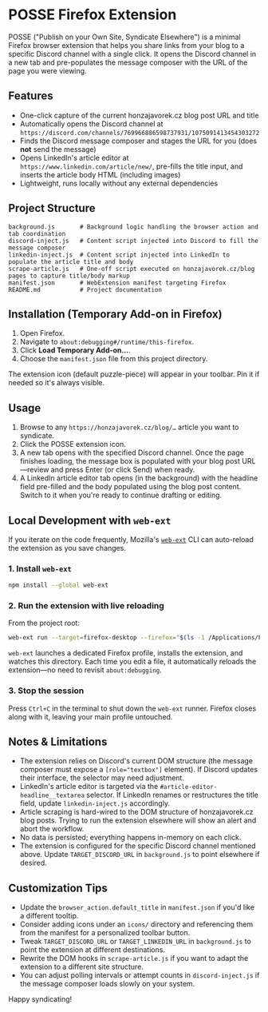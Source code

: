 # POSSE Firefox Extension

POSSE ("Publish on your Own Site, Syndicate Elsewhere") is a minimal Firefox browser extension that helps you share links from your blog to a specific Discord channel with a single click. It opens the Discord channel in a new tab and pre-populates the message composer with the URL of the page you were viewing.

## Features

- One-click capture of the current honzajavorek.cz blog post URL and title
- Automatically opens the Discord channel at `https://discord.com/channels/769966886598737931/1075091413454303272`
- Finds the Discord message composer and stages the URL for you (does **not** send the message)
- Opens LinkedIn's article editor at `https://www.linkedin.com/article/new/`, pre-fills the title input, and inserts the article body HTML (including images)
- Lightweight, runs locally without any external dependencies

## Project Structure

```
background.js       # Background logic handling the browser action and tab coordination
discord-inject.js   # Content script injected into Discord to fill the message composer
linkedin-inject.js  # Content script injected into LinkedIn to populate the article title and body
scrape-article.js   # One-off script executed on honzajavorek.cz/blog pages to capture title/body markup
manifest.json       # WebExtension manifest targeting Firefox
README.md           # Project documentation
```

## Installation (Temporary Add-on in Firefox)

1. Open Firefox.
2. Navigate to `about:debugging#/runtime/this-firefox`.
3. Click **Load Temporary Add-on…**.
4. Choose the `manifest.json` file from this project directory.

The extension icon (default puzzle-piece) will appear in your toolbar. Pin it if needed so it's always visible.

## Usage

1. Browse to any `https://honzajavorek.cz/blog/…` article you want to syndicate.
2. Click the POSSE extension icon.
3. A new tab opens with the specified Discord channel. Once the page finishes loading, the message box is populated with your blog post URL—review and press Enter (or click Send) when ready.
4. A LinkedIn article editor tab opens (in the background) with the headline field pre-filled and the body populated using the blog post content. Switch to it when you're ready to continue drafting or editing.

## Local Development with `web-ext`

If you iterate on the code frequently, Mozilla's [`web-ext`](https://extensionworkshop.com/documentation/develop/web-ext-command-reference/) CLI can auto-reload the extension as you save changes.

### 1. Install `web-ext`

```bash
npm install --global web-ext
```

### 2. Run the extension with live reloading

From the project root:

```bash
web-ext run --target=firefox-desktop --firefox="$(ls -1 /Applications/Firefox.app/Contents/MacOS/firefox)"
```

`web-ext` launches a dedicated Firefox profile, installs the extension, and watches this directory. Each time you edit a file, it automatically reloads the extension—no need to revisit `about:debugging`.

### 3. Stop the session

Press `Ctrl+C` in the terminal to shut down the `web-ext` runner. Firefox closes along with it, leaving your main profile untouched.

## Notes & Limitations

- The extension relies on Discord's current DOM structure (the message composer must expose a `[role="textbox"]` element). If Discord updates their interface, the selector may need adjustment.
- LinkedIn's article editor is targeted via the `#article-editor-headline__textarea` selector. If LinkedIn renames or restructures the title field, update `linkedin-inject.js` accordingly.
- Article scraping is hard-wired to the DOM structure of honzajavorek.cz blog posts. Trying to run the extension elsewhere will show an alert and abort the workflow.
- No data is persisted; everything happens in-memory on each click.
- The extension is configured for the specific Discord channel mentioned above. Update `TARGET_DISCORD_URL` in `background.js` to point elsewhere if desired.

## Customization Tips

- Update the `browser_action.default_title` in `manifest.json` if you'd like a different tooltip.
- Consider adding icons under an `icons/` directory and referencing them from the manifest for a personalized toolbar button.
- Tweak `TARGET_DISCORD_URL` or `TARGET_LINKEDIN_URL` in `background.js` to point the extension at different destinations.
- Rewrite the DOM hooks in `scrape-article.js` if you want to adapt the extension to a different site structure.
- You can adjust polling intervals or attempt counts in `discord-inject.js` if the message composer loads slowly on your system.

Happy syndicating!
